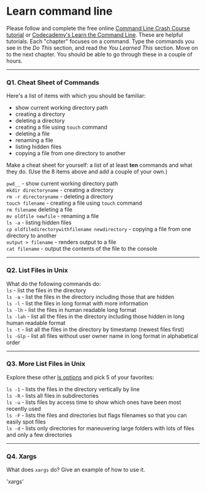 # Learn command line

Please follow and complete the free online [Command Line Crash Course
tutorial](https://web.archive.org/web/20160708171659/http://cli.learncodethehardway.org/book/) or [Codecademy's Learn the Command Line](https://www.codecademy.com/learn/learn-the-command-line). These are helpful tutorials. Each "chapter" focuses on a command. Type the commands you see in the _Do This_ section, and read the _You Learned This_ section. Move on to the next chapter. You should be able to go through these in a couple of hours.

---

### Q1.  Cheat Sheet of Commands  

Here's a list of items with which you should be familiar:  
* show current working directory path
* creating a directory
* deleting a directory
* creating a file using `touch` command
* deleting a file
* renaming a file
* listing hidden files
* copying a file from one directory to another

Make a cheat sheet for yourself: a list of at least **ten** commands and what they do.  (Use the 8 items above and add a couple of your own.)  
 
`pwd__` - show current working directory path  
`mkdir directoryname` - creating a directory  
`rm -r directoryname` - deleting a directory  
`touch filename` - creating a file using `touch` command  
`rm filename` deleting a file  
`mv oldfile newfile` - renaming a file  
`ls -a` - listing hidden files  
`cp oldfiledirectorywithfilename newdirectory` - copying a file from one directory to another  
`output > filename` - renders output to a file  
`cat filename` - output the contents of the file to the console  
 

---  

### Q2.  List Files in Unix   

What do the following commands do:  
`ls`  - list the files in the directory  
`ls -a`  - list the files in the directory including those that are hidden  
`ls -l`  - list the files in long format with more information  
`ls -lh` - list the files in human readable long format    
`ls -lah` - list all the files in the directory including those hidden in long human readable format  
`ls -t` - list all the files in the directory by timestamp (newest files first)  
`ls -Glp` - list all files without user owner name in long format in alphabetical order  

---  

### Q3.  More List Files in Unix  

Explore these other [ls options](http://www.techonthenet.com/unix/basic/ls.php) and pick 5 of your favorites:  

`ls -1` - lists the files in the directory vertically by line  
`ls -R` - lists all files in subdirectories  
`ls -u` - lists files by access time to show which ones have been most recently used  
`ls -F` - lists the files and directories but flags filenames so that you can easily spot files  
`ls -d` - lists only directories for maneuvering large folders with lots of files and only a few directories  

---

### Q4.  Xargs   

What does `xargs` do? Give an example of how to use it.

'xargs' 

 


